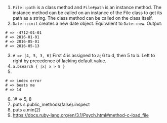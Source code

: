 1. `File::path` is a class method and `File#path` is an instance method. The instance method can be called on an instance of the File class to get its path as a string. The class method can be called on the class itself.
2. `Date::civil` creates a new date object. Equivalent to `Date::new`. Output:
```
# => -4712-01-01
# => 2016-01-01
# => 2016-05-01
# => 2016-05-13
```
3. `# => [4, 5, 3, 6]` First 4 is assigned to a; 6 to d, then 5 to b. Left to right by precedence of lacking default value.
4. `a.bsearch { |x| x > 8 }`
5. 
```
# => index error
# => beats me
# => 14
```
6. `# => 5, 8
7. puts s.public_methods(false).inspect
8. puts a.min(2)
9. https://docs.ruby-lang.org/en/3.1/Psych.html#method-c-load_file